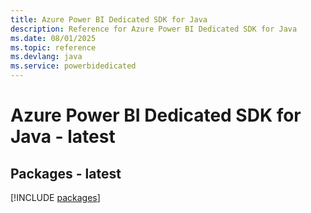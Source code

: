 ```yaml
---
title: Azure Power BI Dedicated SDK for Java
description: Reference for Azure Power BI Dedicated SDK for Java
ms.date: 08/01/2025
ms.topic: reference
ms.devlang: java
ms.service: powerbidedicated
---
```

# Azure Power BI Dedicated SDK for Java - latest
## Packages - latest
[!INCLUDE [packages](power-bi-dedicated-index.md)]